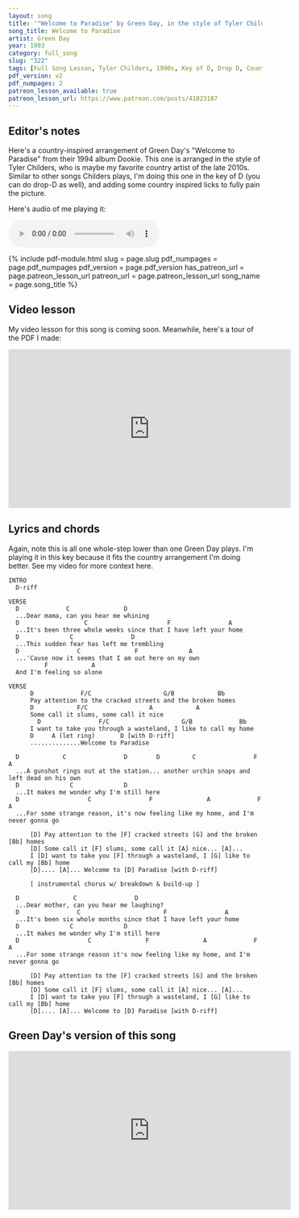 ```yaml
---
layout: song
title: '"Welcome to Paradise" by Green Day, in the style of Tyler Childers'
song_title: Welcome to Paradise
artist: Green Day
year: 1993
category: full_song
slug: "322"
tags: [Full Song Lesson, Tyler Childers, 1990s, Key of D, Drop D, Country, Pop]
pdf_version: v2
pdf_numpages: 2
patreon_lesson_available: true
patreon_lesson_url: https://www.patreon.com/posts/41023187
---
```


<!-- patreon_lesson_available: true
patreon_lesson_url: https://www.patreon.com/posts/40474671 -->

<!-- https://youtu.be/SyahJJ332uk -->

<!-- <iframe width="560" height="315" src="https://www.youtube.com/embed/z5jSdu4hH5U" frameborder="0" allow="accelerometer; autoplay; encrypted-media; gyroscope; picture-in-picture" allowfullscreen></iframe> -->

## Editor's notes

Here's a country-inspired arrangement of Green Day's "Welcome to Paradise" from their 1994 album Dookie. This one is arranged in the style of Tyler Childers, who is maybe my favorite country artist of the late 2010s. Similar to other songs Childers plays, I'm doing this one in the key of D (you can do drop-D as well), and adding some country inspired licks to fully pain the picture.

Here's audio of me playing it:

<audio controls>
  <source src="/audio/323_wtparadise_playthrough.mp3" type="audio/mpeg">
Your browser does not support the audio element.
</audio>

{% include pdf-module.html
     slug = page.slug
     pdf_numpages = page.pdf_numpages
     pdf_version = page.pdf_version
     has_patreon_url = page.patreon_lesson_url
     patreon_url = page.patreon_lesson_url
     song_name = page.song_title %}

## Video lesson

My video lesson for this song is coming soon. Meanwhile, here's a tour of the PDF I made:

<iframe width="560" height="315" src="https://www.youtube.com/embed/6BBD4pNVNcA" frameborder="0" allow="accelerometer; autoplay; encrypted-media; gyroscope; picture-in-picture" allowfullscreen></iframe>

## Lyrics and chords

Again, note this is all one whole-step lower than one Green Day plays. I'm playing it in this key because it fits the country arrangement I'm doing better. See my video for more context here.

    INTRO
      D-riff
    
    VERSE
      D             C               D
      ...Dear mama, can you hear me whining
      D                  C                      F                A
      ...It's been three whole weeks since that I have left your home
      D              C                D
      ...This sudden fear has left me trembling
      D                C               F              A
      ...'Cause now it seems that I am out here on my own
              F            A
      And I'm feeling so alone

    VERSE
          D             F/C                    G/B            Bb         
          Pay attention to the cracked streets and the broken homes
          D            F/C                 A            A
          Some call it slums, some call it nice
            D                F/C                    G/B             Bb
          I want to take you through a wasteland, I like to call my home
          D     A (let ring)       D [with D-riff]
          ..............Welcome to Paradise

      D            C                D        D         C                F                A     
      ...A gunshot rings out at the station... another urchin snaps and left dead on his own
      D              C              D          
      ...It makes me wonder why I'm still here
      D                   C                F               A             F           A
      ...For some strange reason, it's now feeling like my home, and I'm never gonna go

          [D] Pay attention to the [F] cracked streets [G] and the broken [Bb] homes
          [D] Some call it [F] slums, some call it [A] nice... [A]...
          I [D] want to take you [F] through a wasteland, I [G] like to call my [Bb] home
          [D].... [A]... Welcome to [D] Paradise [with D-riff]

          [ instrumental chorus w/ breakdown & build-up ]

      D               C                D
      ...Dear mother, can you hear me laughing?
      D                C                       F                A
      ...It's been six whole months since that I have left your home
      D              C              D
      ...It makes me wonder why I'm still here
      D                   C               F               A             F           A
      ...For some strange reason it's now feeling like my home, and I'm never gonna go

          [D] Pay attention to the [F] cracked streets [G] and the broken [Bb] homes
          [D] Some call it [F] slums, some call it [A] nice... [A]...
          I [D] want to take you [F] through a wasteland, I [G] like to call my [Bb] home
          [D].... [A]... Welcome to [D] Paradise [with D-riff]

## Green Day's version of this song

<iframe width="560" height="315" src="https://www.youtube.com/embed/iOcrKFiB_ts" frameborder="0" allow="accelerometer; autoplay; encrypted-media; gyroscope; picture-in-picture" allowfullscreen></iframe>

